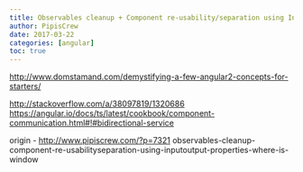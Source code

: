 ```yaml
---
title: Observables cleanup + Component re-usability/separation using Input/Output properties + Where is window?
author: PipisCrew
date: 2017-03-22
categories: [angular]
toc: true
---
```


http://www.domstamand.com/demystifying-a-few-angular2-concepts-for-starters/

http://stackoverflow.com/a/38097819/1320686
https://angular.io/docs/ts/latest/cookbook/component-communication.html#!#bidirectional-service

origin - http://www.pipiscrew.com/?p=7321 observables-cleanup-component-re-usabilityseparation-using-inputoutput-properties-where-is-window